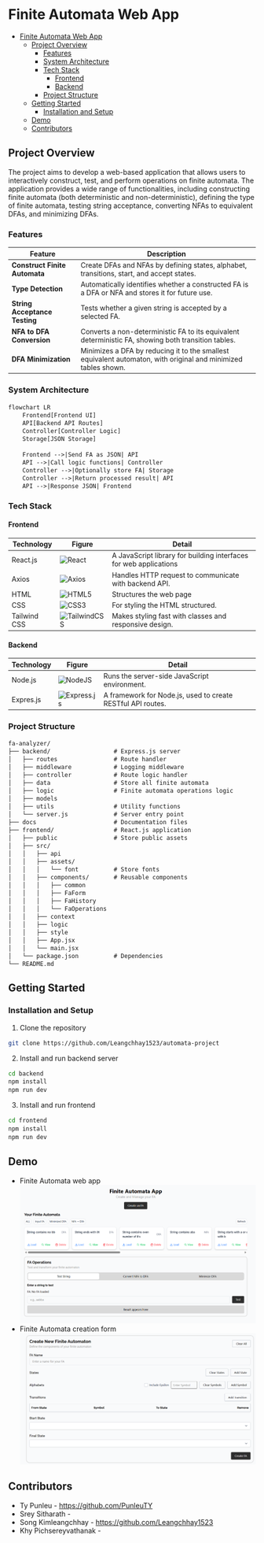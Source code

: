 # Finite Automata Web App

- [Finite Automata Web App](#finite-automata-web-app)
  - [Project Overview](#project-overview)
    - [Features](#features)
    - [System Architecture](#system-architecture)
    - [Tech Stack](#tech-stack)
      - [Frontend](#frontend)
      - [Backend](#backend)
    - [Project Structure](#project-structure)
  - [Getting Started](#getting-started)
    - [Installation and Setup](#installation-and-setup)
  - [Demo](#demo)
  - [Contributors](#contributors)

## Project Overview

The project aims to develop a web-based application that allows users to interactively construct, test, and perform operations on finite automata. The application provides a wide range of functionalities, including constructing finite automata (both deterministic and non-deterministic), defining the type of finite automata, testing string acceptance, converting NFAs to equivalent DFAs, and minimizing DFAs.

### Features

| Feature                       | Description                                                                                                    |
| ----------------------------- | -------------------------------------------------------------------------------------------------------------- |
| **Construct Finite Automata** | Create DFAs and NFAs by defining states, alphabet, transitions, start, and accept states.                      |
| **Type Detection**            | Automatically identifies whether a constructed FA is a DFA or NFA and stores it for future use.                |
| **String Acceptance Testing** | Tests whether a given string is accepted by a selected FA.                                                     |
| **NFA to DFA Conversion**     | Converts a non-deterministic FA to its equivalent deterministic FA, showing both transition tables.            |
| **DFA Minimization**          | Minimizes a DFA by reducing it to the smallest equivalent automaton, with original and minimized tables shown. |

### System Architecture

```mermaid
flowchart LR
    Frontend[Frontend UI]
    API[Backend API Routes]
    Controller[Controller Logic]
    Storage[JSON Storage]

    Frontend -->|Send FA as JSON| API
    API -->|Call logic functions| Controller
    Controller -->|Optionally store FA| Storage
    Controller -->|Return processed result| API
    API -->|Response JSON| Frontend
```

### Tech Stack

#### Frontend

| Technology   | Figure                                                                                                                       | Detail                                                            |
| ------------ | ---------------------------------------------------------------------------------------------------------------------------- | ----------------------------------------------------------------- |
| React.js     | ![React](https://img.shields.io/badge/react-%2320232a.svg?style=for-the-badge&logo=react&logoColor=%2361DAFB)                | A JavaScript library for building interfaces for web applications |
| Axios        | ![Axios](https://img.shields.io/badge/Axios-5A29E4.svg?style=for-the-badge&logo=Axios&logoColor=white)                       | Handles HTTP request to communicate with backend API.             |
| HTML         | ![HTML5](https://img.shields.io/badge/html5-%23E34F26.svg?style=for-the-badge&logo=html5&logoColor=white)                    | Structures the web page                                           |
| CSS          | ![CSS3](https://img.shields.io/badge/css3-%231572B6.svg?style=for-the-badge&logo=css3&logoColor=white)                       | For styling the HTML structured.                                  |
| Tailwind CSS | ![TailwindCSS](https://img.shields.io/badge/tailwindcss-%2338B2AC.svg?style=for-the-badge&logo=tailwind-css&logoColor=white) | Makes styling fast with classes and responsive design.            |

#### Backend

| Technology | Figure                                                                                                                    | Detail                                                      |
| ---------- | ------------------------------------------------------------------------------------------------------------------------- | ----------------------------------------------------------- |
| Node.js    | ![NodeJS](https://img.shields.io/badge/node.js-6DA55F?style=for-the-badge&logo=node.js&logoColor=white)                   | Runs the server-side JavaScript environment.                |
| Expres.js  | ![Express.js](https://img.shields.io/badge/express.js-%23404d59.svg?style=for-the-badge&logo=express&logoColor=%2361DAFB) | A framework for Node.js, used to create RESTful API routes. |

### Project Structure

```plaintext
fa-analyzer/
├── backend/                  # Express.js server
│   ├── routes                # Route handler
│   ├── middleware            # Logging middleware
│   ├── controller            # Route logic handler
│   ├── data                  # Store all finite automata
│   ├── logic                 # Finite automata operations logic
│   ├── models
│   ├── utils                 # Utility functions
│   └── server.js             # Server entry point
├── docs                      # Documentation files
├── frontend/                 # React.js application
│   ├── public                # Store public assets
│   ├── src/
│   │   ├── api
│   │   ├── assets/
│   │   │   └── font          # Store fonts
│   │   ├── components/       # Reusable components
│   │   │   ├── common
│   │   │   ├── FaForm
│   │   │   ├── FaHistory
│   │   │   └── FaOperations
│   │   ├── context
│   │   ├── logic
│   │   ├── style
│   │   ├── App.jsx
│   │   └── main.jsx
│   └── package.json          # Dependencies
└── README.md
```

## Getting Started

### Installation and Setup

1. Clone the repository

```bash
git clone https://github.com/Leangchhay1523/automata-project
```

2. Install and run backend server

```bash
cd backend
npm install
npm run dev

```

3. Install and run frontend

```bash
cd frontend
npm install
npm run dev
```

## Demo

- Finite Automata web app
  ![App](docs/demo/fa-app.png)
- Finite Automata creation form
  ![Creation Form](docs/demo/fa-creation.png)

## Contributors

- Ty Punleu - https://github.com/PunleuTY
- Srey Sitharath -
- Song Kimleangchhay - https://github.com/Leangchhay1523
- Khy Pichsereyvathanak -
